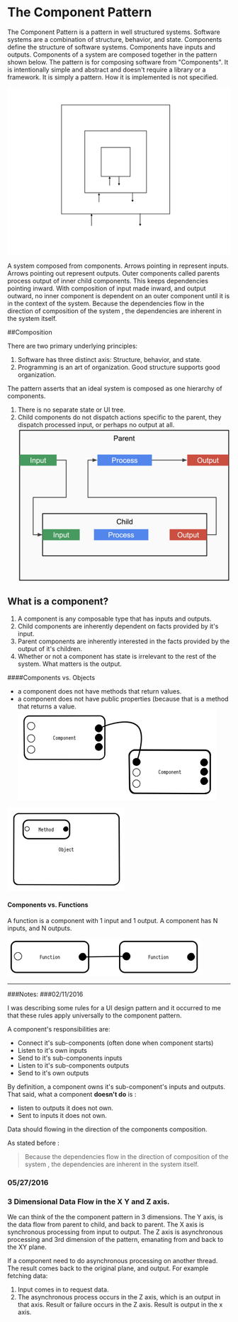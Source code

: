 # The Component Pattern

The Component Pattern is a pattern in well structured systems. Software systems are a combination of structure, behavior, and state. Components define the structure of software systems. Components have inputs and outputs. Components of a system are composed together in the pattern shown below. The pattern is for composing software from "Components". It is intentionally simple and abstract and doesn't require a library or a framework. It is simply a pattern. How it is implemented is not specified.


![](../resources/images/ComponentPattern.jpg)



 A system composed from components. Arrows pointing in represent inputs. Arrows pointing out represent outputs. Outer components called parents process output of inner child components. This keeps dependencies pointing inward. With composition of input made inward, and output outward, no inner component is dependent on an outer component until it is in the context of the system. Because the dependencies flow in the direction of composition of the system , the dependencies are inherent in the system itself.
 
 
##Composition



There are two primary underlying principles:

1. Software has three distinct axis: Structure, behavior, and state.
2. Programming is an art of organization. Good structure supports good organization.

The pattern asserts that an ideal system is composed as one hierarchy of components. 

1. There is no separate state or UI tree.
2. Child components do not dispatch actions specific to the parent, they dispatch processed input, or perhaps no output at all.
![](../resources/images/Component_Comp.png)

## What is a component?
1. A component is any composable type that has inputs and outputs.
2. Child components are inherently dependent on facts provided by it's input.
3. Parent components are inherently interested in the facts provided by the output of it's children.
4. Whether or not a component has state is irrelevant to the rest of the system. What matters is the output. 



####Components vs. Objects

* a component does not have methods that return values.
* a component does not have public properties (because that is a method that returns a value.
![](../resources/images/Components.png)

![](../resources/images/Object.png)

#### Components vs. Functions
A function is a component with 1 input and 1 output. A component has N inputs, and N outputs.

![](../resources/images/Functions.png)


---



###Notes:
###02/11/2016 

I was describing some rules for a UI design pattern and it occurred to me that these rules apply universally to the component pattern.

A component's responsibilities are: 

- Connect it's sub-components (often done when component starts)
- Listen to it's own inputs
- Send to it's sub-components inputs
- Listen to it's sub-components outputs
- Send to it's own outputs


By definition, a component owns it's sub-component's inputs and outputs. That said, what a component **doesn't do** is :
- listen to outputs it does not own.
- Sent to inputs it does not own.


Data should flowing in the direction of the components composition.

As stated before : 
> Because the dependencies flow in the direction of composition of the system , the dependencies are inherent in the system itself.

### 05/27/2016
### 3 Dimensional Data Flow in the X Y and Z axis.
We can think of the the component pattern in 3 dimensions. The Y axis, is the data flow from parent to child, and back to parent. The X axis is synchronous processing from input to output. The Z axis is asynchronous processing and 3rd dimension of the pattern, emanating from and back to the XY plane.

If a component need to do asynchronous processing on another thread. The result comes back to the original plane, and output. For example fetching data:

1. Input comes in to request data.
2. The asynchronous process occurs in the Z axis, which is an output in that axis. Result or failure occurs in the Z axis. Result is output in the x axis.
